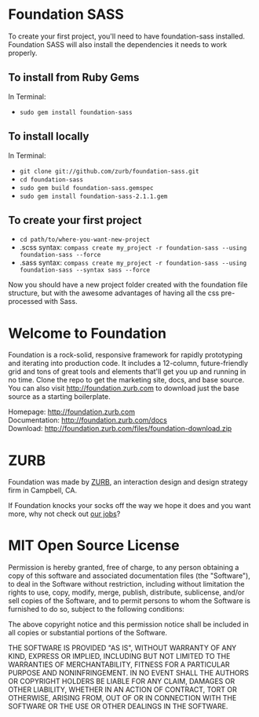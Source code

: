 Foundation SASS
===============

To create your first project, you'll need to have foundation-sass installed. Foundation SASS will also install the dependencies it needs to work properly.

To install from Ruby Gems   
-------------------------

In Terminal:

* `sudo gem install foundation-sass`

To install locally
------------------

In Terminal:

* `git clone git://github.com/zurb/foundation-sass.git`
* `cd foundation-sass`
* `sudo gem build foundation-sass.gemspec`
* `sudo gem install foundation-sass-2.1.1.gem`

To create your first project
----------------------------

* `cd path/to/where-you-want-new-project`
* .scss syntax: `compass create my_project -r foundation-sass --using foundation-sass --force`
* .sass syntax: `compass create my_project -r foundation-sass --using foundation-sass --syntax sass --force`
    
Now you should have a new project folder created with the foundation file structure, but with the awesome advantages of having all the css pre-processed with Sass.


Welcome to Foundation
=====================

Foundation is a rock-solid, responsive framework for rapidly prototyping and iterating into production code. It includes a 12-column, future-friendly grid and tons of great tools and elements that'll get you up and running in no time. Clone the repo to get the marketing site, docs, and base source. You can also visit http://foundation.zurb.com to download just the base source as a starting boilerplate.

Homepage:      http://foundation.zurb.com  
Documentation: http://foundation.zurb.com/docs  
Download:      http://foundation.zurb.com/files/foundation-download.zip  


ZURB
====

Foundation was made by [ZURB](http://www.zurb.com), an interaction design and design strategy firm in Campbell, CA.

If Foundation knocks your socks off the way we hope it does and you want more, why not check out [our jobs](http://www.zurb.com/talent/jobs)?


MIT Open Source License
=======================

Permission is hereby granted, free of charge, to any person obtaining a copy of this software and associated documentation files (the "Software"), to deal in the Software without restriction, including without limitation the rights to use, copy, modify, merge, publish, distribute, sublicense, and/or sell copies of the Software, and to permit persons to whom the Software is furnished to do so, subject to the following conditions:

The above copyright notice and this permission notice shall be included in all copies or substantial portions of the Software.

THE SOFTWARE IS PROVIDED "AS IS", WITHOUT WARRANTY OF ANY KIND, EXPRESS OR IMPLIED, INCLUDING BUT NOT LIMITED TO THE WARRANTIES OF MERCHANTABILITY, FITNESS FOR A PARTICULAR PURPOSE AND NONINFRINGEMENT. IN NO EVENT SHALL THE AUTHORS OR COPYRIGHT HOLDERS BE LIABLE FOR ANY CLAIM, DAMAGES OR OTHER LIABILITY, WHETHER IN AN ACTION OF CONTRACT, TORT OR OTHERWISE, ARISING FROM, OUT OF OR IN CONNECTION WITH THE SOFTWARE OR THE USE OR OTHER DEALINGS IN THE SOFTWARE.